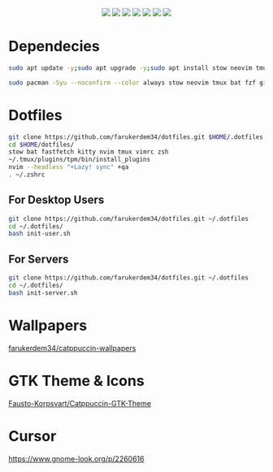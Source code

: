 <div align="center">

![](https://img.shields.io/badge/tmux-1BB91F?style=for-the-badge&logo=tmux&logoColor=white) ![](https://img.shields.io/badge/Zsh-F15A24?style=for-the-badge&logo=Zsh&logoColor=white) ![](https://img.shields.io/badge/GNU%20Bash-4EAA25?style=for-the-badge&logo=GNU%20Bash&logoColor=white) ![](https://img.shields.io/badge/Arch_Linux-1793D1?style=for-the-badge&logo=arch-linux&logoColor=white) ![](https://img.shields.io/badge/Linux-FCC624?style=for-the-badge&logo=linux&logoColor=black) ![](https://img.shields.io/badge/mac%20os-000000?style=for-the-badge&logo=apple&logoColor=white) ![](https://img.shields.io/badge/GIT-E44C30?style=for-the-badge&logo=git&logoColor=white)
</div>

# Dependecies

```bash
sudo apt update -y;sudo apt upgrade -y;sudo apt install stow neovim tmux bat fzf git gcc -y
```

```bash
sudo pacman -Syu --noconfirm --color always stow neovim tmux bat fzf git gcc btop
```

# Dotfiles

```bash
git clone https://github.com/farukerdem34/dotfiles.git $HOME/.dotfiles
cd $HOME/dotfiles/
stow bat fastfetch kitty nvim tmux vimrc zsh
~/.tmux/plugins/tpm/bin/install_plugins
nvim --headless "+Lazy! sync" +qa
. ~/.zshrc
```

## For Desktop Users

```bash
git clone https://github.com/farukerdem34/dotfiles.git ~/.dotfiles
cd ~/.dotfiles/
bash init-user.sh

```

## For Servers

```bash
git clone https://github.com/farukerdem34/dotfiles.git ~/.dotfiles
cd ~/.dotfiles/
bash init-server.sh
```

# Wallpapers

[farukerdem34/catppuccin-wallpapers](https://github.com/farukerdem34/catppuccin-wallpapers)

# GTK Theme & Icons

[Fausto-Korpsvart/Catppuccin-GTK-Theme](https://github.com/Fausto-Korpsvart/Catppuccin-GTK-Theme.git)

# Cursor
<https://www.gnome-look.org/p/2260616>
